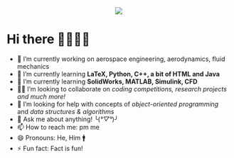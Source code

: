 <div align = "center">
<img src = "https://media.giphy.com/media/mi6DsSSNKDbUY/giphy-downsized.gif">  
</div>

# Hi there 👨🏻‍💻👋

- 🔭 I’m currently working on aerospace engineering, aerodynamics, fluid mechanics
- 🌱 I’m currently learning **LaTeX, Python, C++, a bit of HTML and Java**  
- 🤯 I’m currently learning **SolidWorks, MATLAB, Simulink, CFD**
- 💪🏻 I’m looking to collaborate on _coding competitions, research projects and much more!_
- 🤔 I’m looking for help with concepts of _object-oriented programming_ and _data structures & algorithms_
- 💬 Ask me about anything! ╰(*°▽°*)╯
- 📫 How to reach me: pm me
- 😄 Pronouns: He, Him 🚹
- ⚡ Fun fact: Fact is fun!
